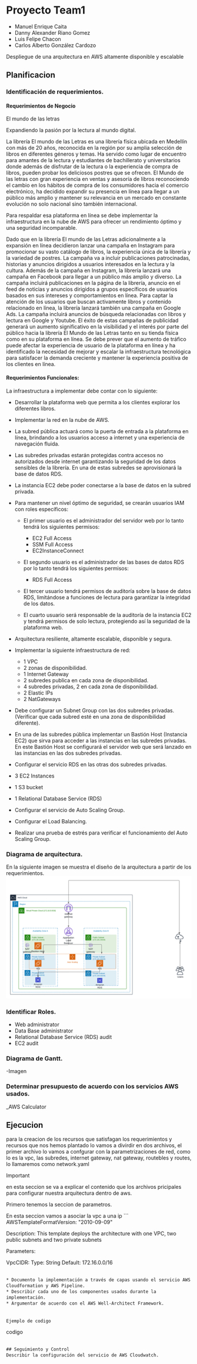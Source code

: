 # Proyecto Team1

- Manuel Enrique Caita				
- Danny Alexander Riano Gomez				
- Luis Felipe Chacon				
- Carlos Alberto González Cardozo				

Despliegue de una arquitectura en AWS altamente disponible y escalable

## Planificacion

### Identificación de requerimientos.

#### Requerimientos de Negocio

El mundo de las letras

Expandiendo la pasión por la lectura al mundo digital.

La librería El mundo de las Letras es una librería física ubicada en Medellín con más de 20 años,
reconocida en la región por su amplia selección de libros en diferentes géneros y temas. Ha
servido como lugar de encuentro para amantes de la lectura y estudiantes de bachillerato y
universitarios donde además de disfrutar de la lectura o la experiencia de compra de libros,
pueden probar los deliciosos postres que se ofrecen.
El Mundo de las letras con gran experiencia en ventas y asesoría de libros reconociendo el cambio
en los hábitos de compra de los consumidores hacia el comercio electrónico, ha decidido expandir
su presencia en línea para llegar a un público más amplio y mantener su relevancia en un mercado
en constante evolución no solo nacional sino también internacional.

Para respaldar esa plataforma en línea se debe implementar la infraestructura en la nube de AWS
para ofrecer un rendimiento óptimo y una seguridad incomparable.

Dado que en la librería El mundo de las Letras adicionalmente a la expansión en línea
decidieron lanzar una campaña en Instagram para promocionar su vasto catálogo de libros, la
experiencia única de la librería y la variedad de postres. La campaña va a incluir publicaciones
patrocinadas, historias y anuncios dirigidos a usuarios interesados en la lectura y la cultura.
Además de la campaña en Instagram, la librería lanzará una campaña en Facebook para llegar a un
público más amplio y diverso. La campaña incluirá publicaciones en la página de la librería,
anuncio en el feed de noticias y anuncios dirigidos a grupos específicos de usuarios basados en sus
intereses y comportamientos en línea.
Para captar la atención de los usuarios que buscan activamente libros y contenido relacionado en
línea, la librería lanzará también una campaña en Google Ads. La campaña incluirá anuncios de
búsqueda relacionadas con libros y lectura en Google y Youtube.
El éxito de estas campañas de publicidad generará un aumento significativo en la visibilidad y el
interés por parte del público hacia la librería El Mundo de las Letras tanto en su tienda física como
en su plataforma en línea.
Se debe prever que el aumento de tráfico puede afectar la experiencia de usuario de la plataforma
en línea y ha identificado la necesidad de mejorar y escalar la infraestructura tecnológica para
satisfacer la demanda creciente y mantener la experiencia positiva de los clientes en línea.

#### Requerimientos Funcionales:

La infraestructura a implementar debe contar con lo siguiente:
* Desarrollar la plataforma web que permita a los clientes explorar los diferentes libros.
* Implementar la red en la nube de AWS.
* La subred pública actuará como la puerta de entrada a la plataforma en línea, brindando a los
usuarios acceso a internet y una experiencia de navegación fluida.
* Las subredes privadas estarán protegidas contra accesos no autorizados desde internet
garantizando la seguridad de los datos sensibles de la librería.
En una de estas subredes se aprovisionará la base de datos RDS.
* La instancia EC2 debe poder conectarse a la base de datos en la subred
privada.
* Para mantener un nivel óptimo de seguridad, se crearán usuarios IAM
con roles específicos:
  - El primer usuario es el administrador del servidor web por lo tanto
tendrá los siguientes permisos:
    - EC2 Full Access
    - SSM Full Access
    - EC2InstanceConnect
  - El segundo usuario es el administrador de las bases de datos RDS por
lo tanto tendrá los siguientes permisos:

    - RDS Full Access
  - El tercer usuario tendrá permisos de auditoría sobre la base de datos RDS, limitándose a
funciones de lectura para garantizar la integridad de los datos.
  -   El cuarto usuario será responsable de la auditoría de la instancia EC2 y tendrá permisos
de solo lectura, protegiendo así la seguridad de la plataforma web.
* Arquitectura resiliente, altamente escalable, disponible y segura.  
* Implementar la siguiente infraestructura de red:
  - 1 VPC
  - 2 zonas de disponibilidad.
  - 1 Internet Gateway
  - 2 subredes publica en cada zona de disponibilidad.
  - 4 subredes privadas, 2 en cada zona de disponibilidad.
  - 2 Elastic IPs
  - 2 NatGateways
 * Debe configurar un Subnet Group con las dos subredes privadas.  
    (Verificar que cada subred esté en una zona de disponibilidad diferente).
  
* En una de las subredes pública implementar un Bastión Host (Instancia EC2) que sirva para
acceder a las instancias en las subredes privadas. En este Bastión Host se configurará el servidor
web que será lanzado en las instancias en las dos subredes privadas.
* Configurar el servicio RDS en las otras dos subredes privadas.
* 3 EC2 Instances
* 1 S3 bucket
* 1 Relational Database Service (RDS)
* Configurar el servicio de Auto Scaling Group.
* Configurar el Load Balancing.
* Realizar una prueba de estrés para verificar el funcionamiento del Auto Scaling Group.

### Diagrama de arquitectura.
En la siguiente imagen se muestra el diseño de la arquitectura a partir de los requerimientos.
![arquitectura](img/Arquitectura.png)
  
### Identificar Roles.
* Web administrator
* Data Base administrator
* Relational Database Service (RDS) audit
* EC2 audit

### Diagrama de Gantt.
-Imagen

### Determinar presupuesto de acuerdo con los servicios AWS usados.
_AWS Calculator

## Ejecucion
para la creacion de los recursos que satisfagan los requerimientos y recursos que nos hemos plantado lo vamos a divirdir en dos archivos, el primer archivo lo vamos a confgurar con la parametrizaciones de red, como lo es la vpc, las subredes, internet gateway, nat gateway,  routebles y routes, lo llamaremos como network.yaml

> [!IMPORTANT]
> en esta seccion se va a explicar el contenido que los archivos pricipales para configurar nuestra arquitectura dentro de aws.
<p>Primero tenemos la seccion de parametros.<p>
En esta seccion vamos a asociar la vpc a una ip
```
AWSTemplateFormatVersion: "2010-09-09"

Description:
  This template deploys the architecture with one VPC, two public subnets and two private subnets

Parameters:
 
  VpcCIDR:
    Type: String
    Default: 172.16.0.0/16
```

* Documento la implementación a través de capas usando el servicio AWS Cloudformation y AWS Pipeline.
* Describir cada uno de los componentes usados durante la implementación.
* Argumentar de acuerdo con el AWS Well-Architect Framework.


Ejemplo de codigo
```
codigo
```

## Seguimiento y Control
Describir la configuración del servicio de AWS Cloudwatch.


